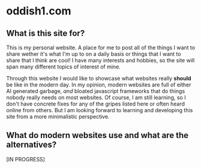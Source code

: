 # oddish1.com

## What is this site for?

This is my personal website. A place for me to post all of the things I want to share wether it's what I'm up to on a daily basis or things that I want to share that I think are cool! I have many interests and hobbies, so the site will span many different topics of interest of mine.

Through this website I would like to showcase what websites really **should** be like in the modern day. In my opinion, modern websites are full of either AI generated garbage, *and* bloated javascript frameworks that do things nobody really needs on most websites. Of course, I am still learning, so I don't have concrete fixes for any of the gripes listed here or often heard online from others. But I am looking forward to learning and developing this site from a more minimalistic perspective.

## What do modern websites use and what are the alternatives?

[IN PROGRESS]
